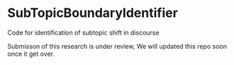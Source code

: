 # SubTopicBoundaryIdentifier
Code for identification of subtopic shift in discourse


Submisson of this research is under review, We will updated this repo soon once it get over.
